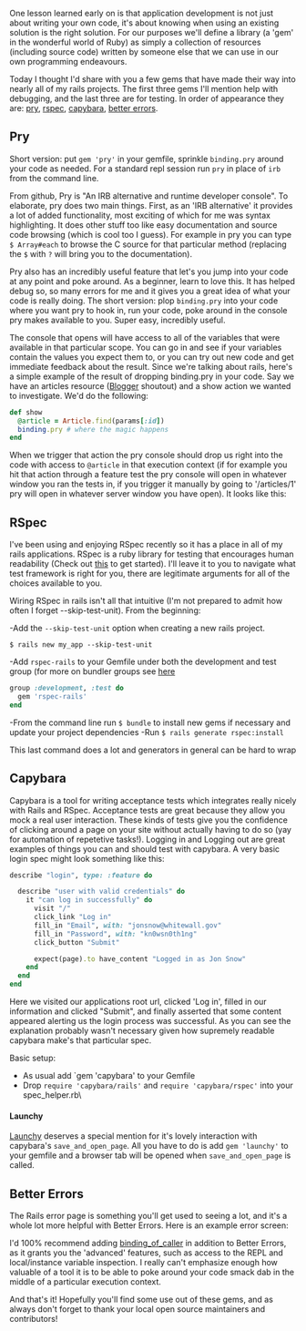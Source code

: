 One lesson learned early on is that application development is not just about
writing your own code, it's about knowing when using an existing solution is
the right solution.  For our purposes we'll define a library (a 'gem' in the wonderful world
of Ruby) as simply a collection of resources (including source code) written by
someone else that we can use in our own programming endeavours.

Today I thought I'd share with you a few gems that have made
their way into nearly all of my rails projects.  The first three gems I'll mention
help with debugging, and the last three are for testing.  In order of appearance they
are: [pry](https://github.com/pry/pry),
[rspec](https://www.relishapp.com/rspec),
[capybara](https://github.com/jnicklas/capybara), [better
errors](https://github.com/charliesome/better_errors).

## Pry

Short version: put `gem 'pry'` in your gemfile, sprinkle `binding.pry` around
your code as needed.  For a standard repl session run `pry` in place of `irb` 
from the command line.

From github, Pry is "An IRB alternative and runtime developer console".  To
elaborate, pry does two main things.  First, as an 'IRB alternative' it
provides a lot of added functionality, most exciting of which for me was syntax
highlighting.  It does other stuff too like easy documentation and source code
browsing (which is cool too I guess).  For example in pry you can type `$
Array#each` to browse the C source for that particular method (replacing the
`$` with `?` will bring you to the documentation).

Pry also has an incredibly useful feature that let's you jump into your code at
any point and poke around.  As a beginner, learn to love this.  It has helped
debug so, so many errors for me and it gives you a great idea of what your code
is really doing.  The short version: plop `binding.pry` into your code where
you want pry to hook in, run your code, poke around in the console pry makes
available to you.  Super easy, incredibly useful.

The console that opens will have access to all of the variables that were
available in that particular scope.  You can go in and see if your variables
contain the values you expect them to, or you can try out new code and get
immediate feedback about the result.  Since we're talking about rails, here's a
simple example of the result of dropping binding.pry in your code.  Say we have
an articles resource
([Blogger](http://tutorials.jumpstartlab.com/projects/blogger.html) shoutout)
and a show action we wanted to investigate. We'd do the following:

```ruby
def show
  @article = Article.find(params[:id])
  binding.pry # where the magic happens
end
```

When we trigger that action the pry console should drop us right into the code
with access to `@article` in that execution context (if for example you hit
that action through a feature test the pry console will open in whatever window
you ran the tests in, if you trigger it manually by going to '/articles/1' pry
will open in whatever server window you have open).  It looks like this:


## RSpec

I've been using and enjoying RSpec
recently so it has a place in all of my rails applications.  RSpec is a ruby
library for testing that encourages human readability (Check out
[this](http://rspec.info/) to get started).  I'll leave it to you to navigate
what test framework is right for you, there are legitimate arguments for
all of the choices available to you.

Wiring RSpec in rails isn't all that intuitive (I'm not prepared to admit
how often I forget --skip-test-unit).  From the beginning:

-Add the `--skip-test-unit` option when creating a new rails project.

`$ rails new my_app --skip-test-unit`

-Add `rspec-rails` to your Gemfile under both the development and test group
(for more on bundler groups see [here](http://yehudakatz.com/2010/05/09/the-how-and-why-of-bundler-groups/)

```ruby
group :development, :test do
  gem 'rspec-rails'
end
```

-From the command line run `$ bundle` to install new gems if necessary and update your project dependencies
-Run `$ rails generate rspec:install`

This last command does a lot and generators in general can be hard to wrap

## Capybara

Capybara is a tool for writing acceptance tests which integrates really nicely with
Rails and RSpec.  Acceptance tests are great because they allow you mock a real
user interaction.  These kinds of tests give you the confidence of clicking around a page
on your site without actually having to do so (yay for automation of repetetive tasks!).
Logging in and Logging out are great examples of things you
can and should test with capybara.  A very basic login spec might look something
like this:

```ruby
describe "login", type: :feature do

  describe "user with valid credentials" do
    it "can log in successfully" do
      visit "/"
      click_link "Log in"
      fill_in "Email", with: "jonsnow@whitewall.gov"
      fill_in "Password", with: "kn0wsn0th1ng"
      click_button "Submit"

      expect(page).to have_content "Logged in as Jon Snow"
    end
  end
end

```

Here we visited our applications root url, clicked 'Log in', filled in our information and clicked "Submit",
and finally asserted that some content appeared alerting us the login process was successful.
As you can see the explanation probably wasn't necessary given how supremely readable
capybara make's that particular spec.

Basic setup:

- As usual add `gem 'capybara' to your Gemfile
- Drop `require 'capybara/rails'` and `require 'capybara/rspec'` into your spec_helper.rb\

#### Launchy

[Launchy](https://github.com/copiousfreetime/launchy) deserves a special mention for it's
lovely interaction with capybara's `save_and_open_page`.  All you have to do is add 
`gem 'launchy'` to your gemfile and a browser tab will be opened when `save_and_open_page`
is called.

## Better Errors

The Rails error page is something you'll get used to seeing a lot, and it's a whole lot
more helpful with Better Errors.  Here is an example error screen:

I'd 100% recommend adding [binding_of_caller](https://github.com/banister/binding_of_caller)
in addition to Better Errors, as it grants you the 'advanced' features, such as access to
the REPL and local/instance variable inspection.  I really can't emphasize enough how
valuable of a tool it is to be able to poke around your code smack dab in the middle of a
particular execution context.

And that's it!  Hopefully you'll find some use out of these gems, and as always don't forget
to thank your local open source maintainers and contributors!

